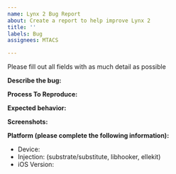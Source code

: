 ```yaml
---
name: Lynx 2 Bug Report
about: Create a report to help improve Lynx 2
title: ''
labels: Bug
assignees: MTACS

---
```


Please fill out all fields with as much detail as possible

**Describe the bug:**

**Process To Reproduce:**

**Expected behavior:**

**Screenshots:**

**Platform (please complete the following information):**
 - Device:
 - Injection: (substrate/substitute, libhooker, ellekit)
 - iOS Version:
